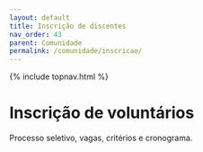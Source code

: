 ```yaml
---
layout: default
title: Inscrição de discentes
nav_order: 43
parent: Comunidade
permalink: /comunidade/inscricao/
---
```


{% include topnav.html %}

# Inscrição de voluntários
Processo seletivo, vagas, critérios e cronograma.
